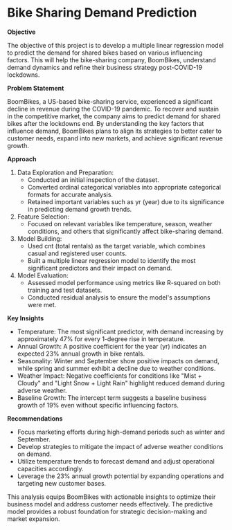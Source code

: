 # Bike Sharing Demand Prediction

**Objective**

The objective of this project is to develop a multiple linear regression model to predict the demand for shared bikes based on various influencing factors. This will help the bike-sharing company, BoomBikes, understand demand dynamics and refine their business strategy post-COVID-19 lockdowns.

**Problem Statement**

BoomBikes, a US-based bike-sharing service, experienced a significant decline in revenue during the COVID-19 pandemic. To recover and sustain in the competitive market, the company aims to predict demand for shared bikes after the lockdowns end. By understanding the key factors that influence demand, BoomBikes plans to align its strategies to better cater to customer needs, expand into new markets, and achieve significant revenue growth.

**Approach**

1. Data Exploration and Preparation:
    * Conducted an initial inspection of the dataset.
    * Converted ordinal categorical variables into appropriate categorical formats for accurate analysis.
    * Retained important variables such as yr (year) due to its significance in predicting demand growth trends.
2. Feature Selection:
    * Focused on relevant variables like temperature, season, weather conditions, and others that significantly affect bike-sharing demand.
3. Model Building:
    * Used cnt (total rentals) as the target variable, which combines casual and registered user counts.
    * Built a multiple linear regression model to identify the most significant predictors and their impact on demand.
4. Model Evaluation:
    * Assessed model performance using metrics like R-squared on both training and test datasets.
    * Conducted residual analysis to ensure the model's assumptions were met.

**Key Insights**

* Temperature: The most significant predictor, with demand increasing by approximately 47% for every 1-degree rise in temperature.
* Annual Growth: A positive coefficient for the year (yr) indicates an expected 23% annual growth in bike rentals.
* Seasonality: Winter and September show positive impacts on demand, while spring and summer exhibit a decline due to weather conditions.
* Weather Impact: Negative coefficients for conditions like "Mist + Cloudy" and "Light Snow + Light Rain" highlight reduced demand during adverse weather.
* Baseline Growth: The intercept term suggests a baseline business growth of 19% even without specific influencing factors.

**Recommendations**

* Focus marketing efforts during high-demand periods such as winter and September.
* Develop strategies to mitigate the impact of adverse weather conditions on demand.
* Utilize temperature trends to forecast demand and adjust operational capacities accordingly.
* Leverage the 23% annual growth potential by expanding operations and targeting new customer bases.

This analysis equips BoomBikes with actionable insights to optimize their business model and address customer needs effectively. The predictive model provides a robust foundation for strategic decision-making and market expansion.
